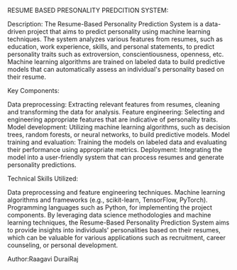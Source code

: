 RESUME BASED PRESONALITY PREDCITION SYSTEM:

Description: The Resume-Based Personality Prediction System is a data-driven project that aims to predict personality  using machine learning techniques. The system analyzes various features from resumes, such as education, work experience, skills, and personal statements, to predict personality traits such as extroversion, conscientiousness, openness, etc. Machine learning algorithms are trained on labeled data to build predictive models that can automatically assess an individual's personality based on their resume.

Key Components:

Data preprocessing: Extracting relevant features from resumes, cleaning and transforming the data for analysis.
Feature engineering: Selecting and engineering appropriate features that are indicative of personality traits.
Model development: Utilizing machine learning algorithms, such as decision trees, random forests, or neural networks, to build predictive models.
Model training and evaluation: Training the models on labeled data and evaluating their performance using appropriate metrics.
Deployment: Integrating the model into a user-friendly system that can process resumes and generate personality predictions.

Technical Skills Utilized:

Data preprocessing and feature engineering techniques.
Machine learning algorithms and frameworks (e.g., scikit-learn, TensorFlow, PyTorch).
Programming languages such as Python, for implementing the project components.
By leveraging data science methodologies and machine learning techniques, the Resume-Based Personality Prediction System aims to provide insights into individuals' personalities based on their resumes, which can be valuable for various applications such as recruitment, career counseling, or personal development.

Author:Raagavi DuraiRaj
